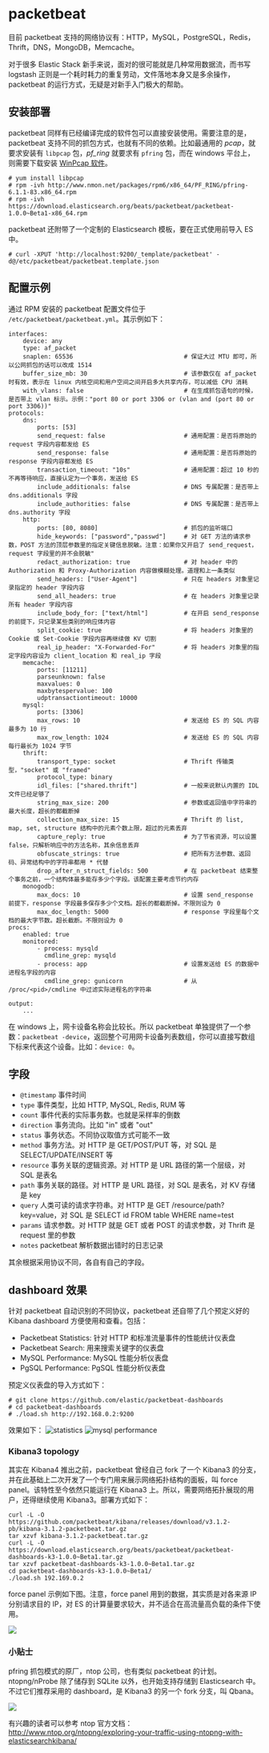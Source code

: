 # packetbeat

目前 packetbeat 支持的网络协议有：HTTP，MySQL，PostgreSQL，Redis，Thrift，DNS，MongoDB，Memcache。

对于很多 Elastic Stack 新手来说，面对的很可能就是几种常用数据流，而书写 logstash 正则是一个耗时耗力的重复劳动，文件落地本身又是多余操作，packetbeat 的运行方式，无疑是对新手入门极大的帮助。

## 安装部署

packetbeat 同样有已经编译完成的软件包可以直接安装使用。需要注意的是，packetbeat 支持不同的抓包方式，也就有不同的依赖。比如最通用的 *pcap*，就要求安装有 `libpcap` 包，*pf_ring* 就要求有 `pfring` 包，而在 windows 平台上，则需要下载安装 [WinPcap 软件](http://www.winpcap.org/install/default.htm)。

```
# yum install libpcap
# rpm -ivh http://www.nmon.net/packages/rpm6/x86_64/PF_RING/pfring-6.1.1-83.x86_64.rpm
# rpm -ivh https://download.elasticsearch.org/beats/packetbeat/packetbeat-1.0.0~Beta1-x86_64.rpm
```

packetbeat 还附带了一个定制的 Elasticsearch 模板，要在正式使用前导入 ES 中。

```
# curl -XPUT 'http://localhost:9200/_template/packetbeat' -d@/etc/packetbeat/packetbeat.template.json
```

## 配置示例

通过 RPM 安装的 packetbeat 配置文件位于 `/etc/packetbeat/packetbeat.yml`。其示例如下：

```
interfaces:
    device: any
    type: af_packet
    snaplen: 65536                               # 保证大过 MTU 即可，所以公网抓包的话可以改成 1514
    buffer_size_mb: 30                           # 该参数仅在 af_packet 时有效，表示在 linux 内核空间和用户空间之间开启多大共享内存，可以减低 CPU 消耗
    with_vlans: false                            # 在生成抓包语句的时候，是否带上 vlan 标示。示例："port 80 or port 3306 or (vlan and (port 80 or port 3306))"
protocols:
    dns:
        ports: [53]
        send_request: false                      # 通用配置：是否将原始的 request 字段内容都发给 ES
        send_response: false                     # 通用配置：是否将原始的 response 字段内容都发给 ES
        transaction_timeout: "10s"               # 通用配置：超过 10 秒的不再等待响应，直接认定为一个事务，发送给 ES
        include_additionals: false               # DNS 专属配置：是否带上 dns.additionals 字段
        include_authorities: false               # DNS 专属配置：是否带上 dns.authority 字段
    http:
        ports: [80, 8080]                        # 抓包的监听端口
        hide_keywords: ["password","passwd"]     # 对 GET 方法的请求参数，POST 方法的顶层参数里的指定关键信息脱敏。注意：如果你又开启了 send_request，request 字段里的并不会脱敏"
        redact_authorization: true               # 对 header 中的 Authorization 和 Proxy-Authorization 内容做模糊处理。道理和上一条类似
        send_headers: ["User-Agent"]             # 只在 headers 对象里记录指定的 header 字段内容
        send_all_headers: true                   # 在 headers 对象里记录所有 header 字段内容
        include_body_for: ["text/html"]          # 在开启 send_response 的前提下，只记录某些类别的响应体内容
        split_cookie: true                       # 将 headers 对象里的 Cookie 或 Set-Cookie 字段内容再继续做 KV 切割
        real_ip_header: "X-Forwarded-For"        # 将 headers 对象里的指定字段内容设为 client_location 和 real_ip 字段
    memcache:
        ports: [11211]
        parseunknown: false
        maxvalues: 0
        maxbytespervalue: 100
        udptransactiontimeout: 10000
    mysql:
        ports: [3306]
        max_rows: 10                             # 发送给 ES 的 SQL 内容最多为 10 行
        max_row_length: 1024                     # 发送给 ES 的 SQL 内容每行最长为 1024 字节
    thrift:
        transport_type: socket                   # Thrift 传输类型，"socket" 或 "framed"
        protocol_type: binary
        idl_files: ["shared.thrift"]             # 一般来说默认内置的 IDL 文件已经足够了
        string_max_size: 200                     # 参数或返回值中字符串的最大长度，超长的都截断掉
        collection_max_size: 15                  # Thrift 的 list, map, set, structure 结构中的元素个数上限，超过的元素丢弃
        capture_reply: true                      # 为了节省资源，可以设置 false，只解析响应中的方法名称，其余信息丢弃
        obfuscate_strings: true                  # 把所有方法参数、返回码、异常结构中的字符串都用 * 代替
        drop_after_n_struct_fields: 500          # 在 packetbeat 结束整个事务之前，一个结构体最多能存多少个字段。该配置主要考虑节约内存
    monogodb:
        max_docs: 10                             # 设置 send_response 前提下，response 字段最多保存多少个文档。超长的都截断掉。不限则设为 0
        max_doc_length: 5000                     # response 字段里每个文档的最大字节数。超长截断。不限则设为 0
procs:
    enabled: true
    monitored:
        - process: mysqld
          cmdline_grep: mysqld
        - process: app                           # 设置发送给 ES 的数据中进程名字段的内容
          cmdline_grep: gunicorn                 # 从 /proc/<pid>/cmdline 中过滤实际进程名的字符串

output:
    ...
```

在 windows 上，网卡设备名称会比较长。所以 packetbeat 单独提供了一个参数：`packetbeat -device`，返回整个可用网卡设备列表数组，你可以直接写数组下标来代表这个设备。比如：`device: 0`。

## 字段

* `@timestamp` 事件时间
* `type` 事件类型，比如 HTTP, MySQL, Redis, RUM 等
* `count` 事件代表的实际事务数。也就是采样率的倒数
* `direction` 事务流向。比如 "in" 或者 "out"
* `status` 事务状态。不同协议取值方式可能不一致
* `method` 事务方法。对 HTTP 是 GET/POST/PUT 等，对 SQL 是 SELECT/UPDATE/INSERT 等
* `resource` 事务关联的逻辑资源。对 HTTP 是 URL 路径的第一个层级，对 SQL 是表名
* `path` 事务关联的路径。对 HTTP 是 URL 路径，对 SQL 是表名，对 KV 存储是 key
* `query` 人类可读的请求字符串。对 HTTP 是 GET /resource/path?key=value，对 SQL 是 SELECT id FROM table WHERE name=test
* `params` 请求参数。对 HTTP 就是 GET 或者 POST 的请求参数，对 Thrift 是 request 里的参数
* `notes` packetbeat 解析数据出错时的日志记录

其余根据采用协议不同，各自有自己的字段。

## dashboard 效果

针对 packetbeat 自动识别的不同协议，packetbeat 还自带了几个预定义好的 Kibana dashboard 方便使用和查看。包括：

* Packetbeat Statistics: 针对 HTTP 和标准流量事件的性能统计仪表盘
* Packetbeat Search: 用来搜索关键字的仪表盘
* MySQL Performance: MySQL 性能分析仪表盘
* PgSQL Performance: PgSQL 性能分析仪表盘

预定义仪表盘的导入方式如下：

```
# git clone https://github.com/elastic/packetbeat-dashboards
# cd packetbeat-dashboards
# ./load.sh http://192.168.0.2:9200
```

效果如下：
![statistics](https://github.com/elastic/packetbeat-dashboards/raw/master/screenshots/Packetbeat-statistics.png)
![mysql performance](https://github.com/elastic/packetbeat-dashboards/raw/master/screenshots/MySql-performance.png)

### Kibana3 topology

其实在 Kibana4 推出之前，packetbeat 曾经自己 fork 了一个 Kibana3 的分支，并在此基础上二次开发了一个专门用来展示网络拓扑结构的面板，叫 force panel。该特性至今依然只能运行在 Kibana3 上。所以，需要网络拓扑展现的用户，还得继续使用 Kibana3。部署方式如下：

```
curl -L -O https://github.com/packetbeat/kibana/releases/download/v3.1.2-pb/kibana-3.1.2-packetbeat.tar.gz
tar xzvf kibana-3.1.2-packetbeat.tar.gz
curl -L -O https://download.elasticsearch.org/beats/packetbeat/packetbeat-dashboards-k3-1.0.0~Beta1.tar.gz
tar xzvf packetbeat-dashboards-k3-1.0.0~Beta1.tar.gz
cd packetbeat-dashboards-k3-1.0.0~Beta1/
./load.sh 192.169.0.2
```

force panel 示例如下图。注意，force panel 用到的数据，其实质是对各来源 IP 分别请求目的 IP，对 ES 的计算量要求较大，并不适合在高流量高负载的条件下使用。

![](https://www.elastic.co/guide/en/beats/packetbeat/current/images/topology_map.png)

### 小贴士

pfring 抓包模式的原厂，ntop 公司，也有类似 packetbeat 的计划。ntopng/nProbe 除了储存到 SQLite 以外，也开始支持存储到 Elasticsearch 中。不过它们推荐采用的 dashboard，是 Kibana3 的另一个 fork 分支，叫 Qbana。

![](http://www.ntop.org/wp-content/uploads/2015/06/687474703a2f2f692e696d6775722e636f6d2f396758544b43642e706e67.png)

有兴趣的读者可以参考 ntop 官方文档：<http://www.ntop.org/ntopng/exploring-your-traffic-using-ntopng-with-elasticsearchkibana/>
